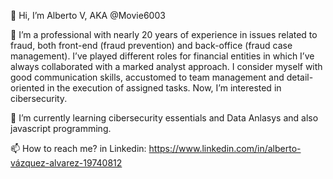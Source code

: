 👋 Hi, I’m Alberto V, AKA @Movie6003

👀 I’m a professional with nearly 20 years of experience in issues related to fraud, both front-end (fraud prevention) and back-office (fraud case management).
    I’ve played different roles for financial entities in which I’ve always collaborated with a marked analyst approach. 
    I consider myself with good communication skills, accustomed to team management and detail-oriented in the execution of assigned tasks. 
    Now, I’m interested in cibersecurity.

🌱 I’m currently learning cibersecurity essentials and Data Anlasys and also javascript programming.

📫 How to reach me? in Linkedin: https://www.linkedin.com/in/alberto-vázquez-alvarez-19740812
